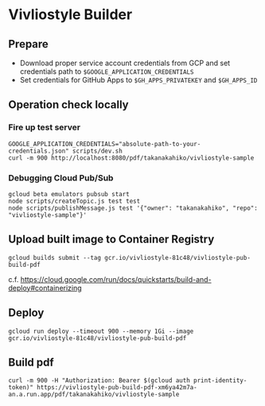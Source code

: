 # Vivliostyle Builder

## Prepare

- Download proper service account credentials from GCP and set credentials path to `$GOOGLE_APPLICATION_CREDENTIALS`
- Set credentials for GitHub Apps to `$GH_APPS_PRIVATEKEY` and `$GH_APPS_ID`

## Operation check locally

### Fire up test server

```shell
GOOGLE_APPLICATION_CREDENTIALS="absolute-path-to-your-credentials.json" scripts/dev.sh
curl -m 900 http://localhost:8080/pdf/takanakahiko/vivliostyle-sample
```

### Debugging Cloud Pub/Sub

```shell
gcloud beta emulators pubsub start
node scripts/createTopic.js test test
node scripts/publishMessage.js test '{"owner": "takanakahiko", "repo": "vivliostyle-sample"}'
```

## Upload built image to Container Registry

```shell
gcloud builds submit --tag gcr.io/vivliostyle-81c48/vivliostyle-pub-build-pdf
```

c.f. https://cloud.google.com/run/docs/quickstarts/build-and-deploy#containerizing

## Deploy

```shell
gcloud run deploy --timeout 900 --memory 1Gi --image gcr.io/vivliostyle-81c48/vivliostyle-pub-build-pdf
```

## Build pdf

```shell
curl -m 900 -H "Authorization: Bearer $(gcloud auth print-identity-token)" https://vivliostyle-pub-build-pdf-xm6ya42m7a-an.a.run.app/pdf/takanakahiko/vivliostyle-sample
```
